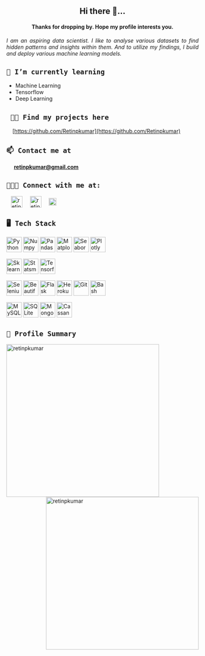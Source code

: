 <h2 align="center">Hi there 👋...</h2> <h4 align="center"> Thanks for dropping by. Hope my profile interests you.</h4>

<i><p align="justify">I am an aspiring data scientist. I like to analyse various datasets to find hidden patterns and insights within them. And to utilize my findings, I build and deploy various machine learning models.</p></i>

## ```🌱 I’m currently learning```
  - Machine Learning
  - Tensorflow
  - Deep Learning

## ``` 👨‍💻 Find my projects here``` 
&nbsp;&nbsp;&nbsp;&nbsp;[https://github.com/Retinpkumar](https://github.com/Retinpkumar)

## ```📫 Contact me at``` 
&nbsp;&nbsp;&nbsp;&nbsp; **retinpkumar@gmail.com**

## ```🧑‍🤝‍🧑 Connect with me at:``` 
&nbsp;&nbsp;&nbsp;<a href="https://twitter.com/retinpkumar" target="blank"><img align="center" src="https://raw.githubusercontent.com/rahuldkjain/github-profile-readme-generator/master/src/images/icons/Social/twitter.svg" alt="retinpkumar" height="30" width="30" /></a> &nbsp;&nbsp;&nbsp; <a href="https://linkedin.com/in/retinpkumar" target="blank"><img align="center" src="https://raw.githubusercontent.com/rahuldkjain/github-profile-readme-generator/master/src/images/icons/Social/linked-in-alt.svg" alt="retinpkumar" height="30" width="30" /></a> &nbsp;&nbsp;&nbsp; <a href="https://kaggle.com/retinpkumar" target="blank"><img align="center" src="https://raw.githubusercontent.com/rahuldkjain/github-profile-readme-generator/master/src/images/icons/Social/kaggle.svg" alt="retinpkumar" height="20" width="20" /></a>

## ```🖥️ Tech Stack```

<img src="https://www.python.org/static/opengraph-icon-200x200.png" width="40" height="40" alt="Python"></img>
<img src="https://user-images.githubusercontent.com/67586773/105040771-43887300-5a88-11eb-9f01-bee100b9ef22.png" width="40" height="40" alt="Numpy"></img>
<img src="https://encrypted-tbn0.gstatic.com/images?q=tbn:ANd9GcShPWgQP0ECHWz1mHzRjmWW0noU63ZMG-qjIq46yP3ODyQSuX4EuM2NFy7w3H0VFS0OIf0&usqp=CAU" width="40" height="40" alt="Pandas"></img>
<img src="https://static.javatpoint.com/tutorial/matplotlib/images/matplotlib-tutorial.png" width="40" height="40" alt="Matplotlib"></img>
<img src="https://files.ai-pool.com/a/21155149cb560f48f085a21264277c3c.png" width="40" height="40" alt="Seaborn"></img>
<img src="https://cdn-images-1.medium.com/max/200/1*4s68xZ7SUymwwDBn3V97hQ@2x.png" width="40" height="40" alt="Plotly"></img>

<img src="https://encrypted-tbn0.gstatic.com/images?q=tbn:ANd9GcTgGHi-nUeScNBQFc5RotkrgDqKMRhitXc6KMzM35nLHVoCEJj1nfvdT0QNuRWIBn_7Emw&usqp=CAU" width="40" height="40" alt="Sklearn"></img>
<img src="https://www.statsmodels.org/stable/_images/statsmodels-logo-v2-no-text.svg" width="40" height="40" alt="Statsmodels"></img>
<img src="https://static.javatpoint.com/tutorial/tensorflow/images/tensorflow-tutorial.png" width="40" height="40" alt="Tensorflow"></img>

<img src="https://lh3.googleusercontent.com/proxy/XYdF0H60LZa1v9yt6eucWm5cJ-QJGpRIJmO9f3qTTHyj1UtqF-rw6qFai4aAbg1Q0brcpnsLX7jDY6xA_P1OqxmT0GK8_cWTF6dlwmiuEEMG6_2D9rU8TgRRdpSh4_mQ6QP-" width="40" height="40" alt="Selenium"></img>
<img src="https://media.vlpt.us/images/kmnkit/post/93f441d9-61bf-42bd-9977-75448cee3146/beautifulsoup.png" width="40" height="40" alt="Beautifulsoup"></img>
<img src="https://static.javatpoint.com/tutorial/flask/images/flask-tutorial.png" width="40" height="40" alt="Flask"></img>
<img src="https://dailysmarty-production.s3.amazonaws.com/uploads/post/img/509/feature_thumb_heroku-logo.jpg" width="40" height="40" alt="Heroku"></img>
<img src="https://git-scm.com/images/logos/logomark-orange@2x.png" width="40" height="40" alt="Git"></img>
<img src="https://encrypted-tbn0.gstatic.com/images?q=tbn:ANd9GcQmVHxDxpFx6R4N6v5Z2SCRkUzqVlFRKmak3BwW67Y45raKeMS5OEGi74xkwOceRRf52Qc&usqp=CAU" width="40" height="40" alt="Bash"></img>

<img src="https://www.mysql.com/common/logos/logo-mysql-170x115.png" width="40" height="40" alt="MySQL"></img>
<img src="https://encrypted-tbn0.gstatic.com/images?q=tbn:ANd9GcTZtTg45lw4evHhHRt_YYHysuF_f2pRylhJ3JJexkrHooNTRP7QOgXX-1ndvGE0gI6kjUc&usqp=CAU" width="40" height="40" alt="SQLite"></img>
<img src="https://encrypted-tbn0.gstatic.com/images?q=tbn:ANd9GcQgiacsoXajIMdRDuY-AECAZk-zoA9Bi2wHQjV3H3XVxAP0F3P-BCqd9BgA51rGG619whs&usqp=CAU" width="40" height="40" alt="MongoDB"></img>
<img src="https://www.techwell.com/sites/default/files/stories/images/cropped_teasers/Priya%20Ganesan/2020/Cassandra-logo-1024x1024_0.png" width="40" height="40" alt="Cassandra"></img>



## ```📖 Profile Summary``` 

<p>
  <img align="left" src="https://github-readme-streak-stats.herokuapp.com/?user=retinpkumar&" alt="retinpkumar" / width="400">
  <img align="right" src="https://github-readme-stats.vercel.app/api?username=retinpkumar&show_icons=true&locale=en" alt="retinpkumar" / width="400" >
</p>
